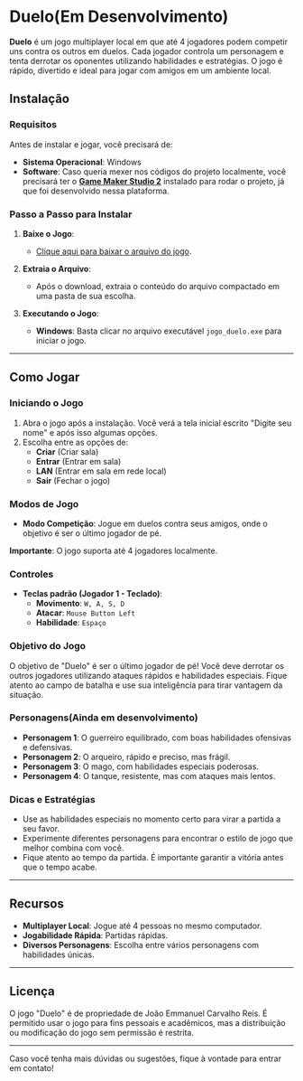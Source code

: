 # **Duelo(Em Desenvolvimento)**

**Duelo** é um jogo multiplayer local em que até 4 jogadores podem competir uns contra os outros em duelos. Cada jogador controla um personagem e tenta derrotar os oponentes utilizando habilidades e estratégias. O jogo é rápido, divertido e ideal para jogar com amigos em um ambiente local.

## **Instalação**

### **Requisitos**

Antes de instalar e jogar, você precisará de:

- **Sistema Operacional**: Windows
- **Software**: Caso queria mexer nos códigos do projeto localmente, você precisará ter o **[Game Maker Studio 2](https://gamemaker.io/en/download)** instalado para rodar o projeto, já que foi desenvolvido nessa plataforma.

### **Passo a Passo para Instalar**

1. **Baixe o Jogo**:
   - [Clique aqui para baixar o arquivo do jogo](https://github.com/JaumCarvalho/jogo_duelo/raw/refs/heads/master/jogo_duelo.zip).

2. **Extraia o Arquivo**:
   - Após o download, extraia o conteúdo do arquivo compactado em uma pasta de sua escolha.

3. **Executando o Jogo**:
   - **Windows**: Basta clicar no arquivo executável `jogo_duelo.exe` para iniciar o jogo.

---

## **Como Jogar**

### **Iniciando o Jogo**

1. Abra o jogo após a instalação. Você verá a tela inicial escrito "Digite seu nome" e após isso algumas opções.
2. Escolha entre as opções de:
   - **Criar** (Criar sala)
   - **Entrar** (Entrar em sala)
   - **LAN** (Entrar em sala em rede local)
   - **Sair** (Fechar o jogo)

### **Modos de Jogo**

- **Modo Competição**: Jogue em duelos contra seus amigos, onde o objetivo é ser o último jogador de pé.
  
**Importante**: O jogo suporta até 4 jogadores localmente.

### **Controles**

- **Teclas padrão (Jogador 1 - Teclado)**:
  - **Movimento**: `W, A, S, D`
  - **Atacar**: `Mouse Button Left`
  - **Habilidade**: `Espaço`

### **Objetivo do Jogo**

O objetivo de "Duelo" é ser o último jogador de pé! Você deve derrotar os outros jogadores utilizando ataques rápidos e habilidades especiais. Fique atento ao campo de batalha e use sua inteligência para tirar vantagem da situação.

### **Personagens(Ainda em desenvolvimento)**

- **Personagem 1**: O guerreiro equilibrado, com boas habilidades ofensivas e defensivas.
- **Personagem 2**: O arqueiro, rápido e preciso, mas frágil.
- **Personagem 3**: O mago, com habilidades especiais poderosas.
- **Personagem 4**: O tanque, resistente, mas com ataques mais lentos.

### **Dicas e Estratégias**

- Use as habilidades especiais no momento certo para virar a partida a seu favor.
- Experimente diferentes personagens para encontrar o estilo de jogo que melhor combina com você.
- Fique atento ao tempo da partida. É importante garantir a vitória antes que o tempo acabe.

---

## **Recursos**

- **Multiplayer Local**: Jogue até 4 pessoas no mesmo computador.
- **Jogabilidade Rápida**: Partidas rápidas.
- **Diversos Personagens**: Escolha entre vários personagens com habilidades únicas.

---

## **Licença**

O jogo "Duelo" é de propriedade de João Emmanuel Carvalho Reis. É permitido usar o jogo para fins pessoais e acadêmicos, mas a distribuição ou modificação do jogo sem permissão é restrita.

---

Caso você tenha mais dúvidas ou sugestões, fique à vontade para entrar em contato!

